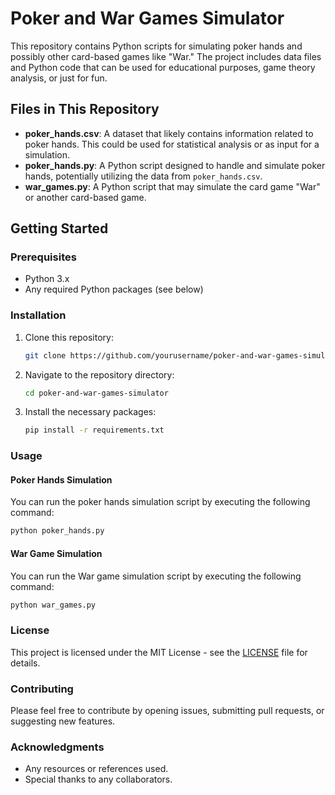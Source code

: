 # Poker and War Games Simulator

This repository contains Python scripts for simulating poker hands and possibly other card-based games like "War." The project includes data files and Python code that can be used for educational purposes, game theory analysis, or just for fun.

## Files in This Repository

- **poker_hands.csv**: A dataset that likely contains information related to poker hands. This could be used for statistical analysis or as input for a simulation.
- **poker_hands.py**: A Python script designed to handle and simulate poker hands, potentially utilizing the data from `poker_hands.csv`.
- **war_games.py**: A Python script that may simulate the card game "War" or another card-based game.

## Getting Started

### Prerequisites

- Python 3.x
- Any required Python packages (see below)

### Installation

1. Clone this repository:
    ```bash
    git clone https://github.com/yourusername/poker-and-war-games-simulator.git
    ```
2. Navigate to the repository directory:
    ```bash
    cd poker-and-war-games-simulator
    ```
3. Install the necessary packages:
    ```bash
    pip install -r requirements.txt
    ```

### Usage

#### Poker Hands Simulation
You can run the poker hands simulation script by executing the following command:
```bash
python poker_hands.py
```


#### War Game Simulation
You can run the War game simulation script by executing the following command:
```bash
python war_games.py
```

### License

This project is licensed under the MIT License - see the [LICENSE](LICENSE) file for details.

### Contributing

Please feel free to contribute by opening issues, submitting pull requests, or suggesting new features.

### Acknowledgments

- Any resources or references used.
- Special thanks to any collaborators.



